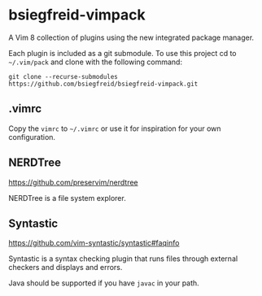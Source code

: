 # bsiegfreid-vimpack

A Vim 8 collection of plugins using the new integrated package manager.

Each plugin is included as a git submodule. To use this project cd to
`~/.vim/pack` and clone with the following command:

```
git clone --recurse-submodules https://github.com/bsiegfreid/bsiegfreid-vimpack.git
```

## .vimrc

Copy the `vimrc` to `~/.vimrc` or use it for inspiration for your own configuration.

## NERDTree

https://github.com/preservim/nerdtree

NERDTree is a file system explorer.

## Syntastic

https://github.com/vim-syntastic/syntastic#faqinfo

Syntastic is a syntax checking plugin that runs files through external checkers
and displays and errors.

Java should be supported if you have `javac` in your path.
